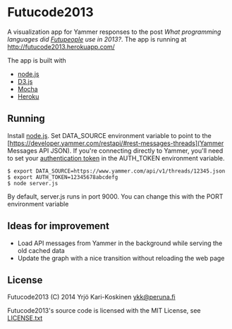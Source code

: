 # Futucode2013

A visualization app for Yammer responses to the post *What programming languages did [Futupeople](http://www.futurice.com) use in 2013?*. The app is running at http://futucode2013.herokuapp.com/

The app is built with
* [node.js](http://nodejs.org/)
* [D3.js](http://d3js.org/)
* [Mocha](http://mochajs.org/)
* [Heroku](http://www.heroku.com/)

## Running

Install [node.js](http://nodejs.org/). Set DATA_SOURCE environment variable to point to the [https://developer.yammer.com/restapi/#rest-messages-threads](Yammer Messages API JSON). If you're connecting directly to Yammer, you'll need to set your [authentication token](https://developer.yammer.com/authentication/#a-testtoken) in the AUTH_TOKEN environment variable.

    $ export DATA_SOURCE=https://www.yammer.com/api/v1/threads/12345.json
    $ export AUTH_TOKEN=12345678abcdefg
    $ node server.js

By default, server.js runs in port 9000. You can change this with the PORT environment variable

## Ideas for improvement

* Load API messages from Yammer in the background while serving the old cached data
* Update the graph with a nice transition without reloading the web page

## License

Futucode2013 (C) 2014 Yrjö Kari-Koskinen <ykk@peruna.fi>

Futucode2013's source code is licensed with the MIT License, see 
[LICENSE.txt](https://github.com/ykarikos/futucode2013/blob/master/LICENSE.txt)
